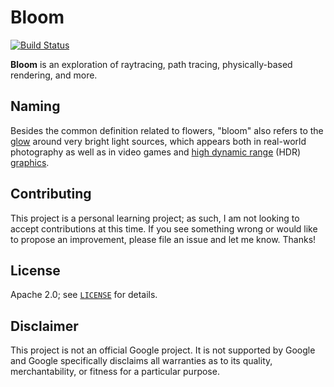 # Bloom

[![Build Status][github-ci-badge]][github-ci-url]

[github-ci-badge]: https://github.com/mbrukman/bloom/actions/workflows/main.yml/badge.svg?branch=main
[github-ci-url]: https://github.com/mbrukman/bloom/actions/workflows/main.yml?query=branch%3Amain

**Bloom** is an exploration of raytracing, path tracing, physically-based
rendering, and more.

## Naming

Besides the common definition related to flowers, "bloom" also refers to the
[glow][wiki-bloom] around very bright light sources, which appears both in
real-world photography as well as in video games and [high dynamic
range][wiki-hdr] (HDR) [graphics][wiki-hdrr].

## Contributing

This project is a personal learning project; as such, I am not looking to accept
contributions at this time. If you see something wrong or would like to propose
an improvement, please file an issue and let me know. Thanks!

## License

Apache 2.0; see [`LICENSE`](LICENSE) for details.

## Disclaimer

This project is not an official Google project. It is not supported by Google
and Google specifically disclaims all warranties as to its quality,
merchantability, or fitness for a particular purpose.

[wiki-bloom]: https://en.wikipedia.org/wiki/Bloom_(shader_effect)
[wiki-hdr]: https://en.wikipedia.org/wiki/High_dynamic_range
[wiki-hdrr]: https://en.wikipedia.org/wiki/High-dynamic-range_rendering
